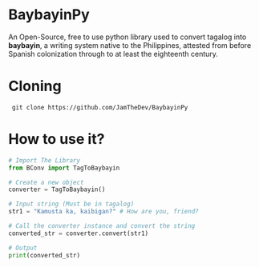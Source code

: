 # BaybayinPy
 An Open-Source, free to use python library used to convert tagalog into **baybayin**, a writing system native to the Philippines, attested from before Spanish colonization through to at least the eighteenth century.
 
 # Cloning
 
 ```
  git clone https://github.com/JamTheDev/BaybayinPy
 ```
 
# How to use it?
```py
# Import The Library
from BConv import TagToBaybayin

# Create a new object
converter = TagToBaybayin()

# Input string (Must be in tagalog)
str1 = "Kamusta ka, kaibigan?" # How are you, friend?

# Call the converter instance and convert the string
converted_str = converter.convert(str1)

# Output
print(converted_str)
```
